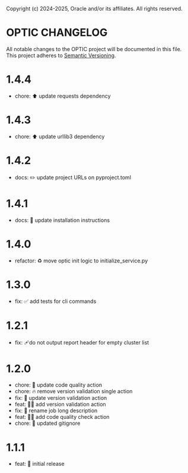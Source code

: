 Copyright (c) 2024-2025, Oracle and/or its affiliates. All rights reserved.

# OPTIC CHANGELOG

All notable changes to the OPTIC project will be documented in
this file. This project adheres to [Semantic Versioning](http://semver.org/).

# 1.4.4
* chore: ⬆️ update requests dependency

# 1.4.3
* chore: ⬆️ update urllib3 dependency

# 1.4.2
* docs: ✏️ update project URLs on pyproject.toml

# 1.4.1
* docs: 📝 update installation instructions

# 1.4.0
* refactor: ♻️ move optic init logic to initialize_service.py

# 1.3.0
* fix: ✅ add tests for cli commands

# 1.2.1
* fix: 🩹do not output report header for empty cluster list

# 1.2.0
* chore: 👷 update code quality action
* chore: 🔥 remove version validation single action
* fix: 💚 update version validation action
* feat: 👷‍♂️ add version validation action
* fix: 🚚 rename job long description
* feat: 👷‍♂️ add code quality check action
* chore: 🙈 updated gitignore

# 1.1.1
* feat: 🎉 initial release
